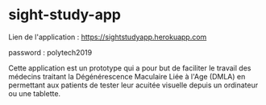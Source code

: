 ﻿# sight-study-app

Lien de l'application : https://sightstudyapp.herokuapp.com

password : polytech2019

Cette application est un prototype qui a pour but de faciliter le travail des médecins traitant la Dégénérescence Maculaire Liée à l'Age (DMLA) en permettant aux patients de tester leur acuitée visuelle depuis un ordinateur ou une tablette.
